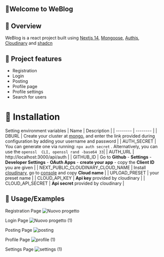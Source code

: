 
## 👋Welcome to WeBlog
## 📓 Overview
WeBlog is a react project built using [Nextjs 14](https://nextjs.org/docs), [Mongoose](https://mongoosejs.com/docs/index.html), [Authjs](https://authjs.dev/), [Cloudinary](https://cloudinary.com/documentation) and [shadcn](https://ui.shadcn.com/) 
## 📌 Project features
- Registration
- Login
- Posting
- Profile page
- Profile settings
- Search for users
# 📌 Installation

Setting environment variables
| Name | Description | 
| -------- | -------- | 
| DBURL  | Create your cluster at [mongo](https://account.mongodb.com/account/login), and enter the link provided during configuration by adding your username and password | 
| AUTH_SECRET  | You can generate one via running: ```npx auth secret``` . Alternatively, you can use the ```openssl  CLI, openssl rand -base64 33```| 
| AUTH_URL  | http://localhost:3000/api/auth | 
| GITHUB_ID  |  Go to **Github** - **Settings** - **Developer Settings** - **OAuth Apps** - **create your app** - copy the **Client ID** you are given | 
| NEXT_PUBLIC_CLOUDINARY_CLOUD_NAME  | Install [cloudinary](https://cloudinary.com/), go to [console](https://console.cloudinary.com/) and copy **Cloud name** | 
| UPLOAD_PRESET  | your preset name | 
| CLOUD_API_KEY  | **Api key** provided by cloudinary | 
| CLOUD_API_SECRET  | **Api secret** provided by cloudinary | 


## 📃 Usage/Examples

Registration Page
![Nuovo progetto](https://github.com/Priotts/blog/assets/94853311/6f96ba04-36eb-460a-91fe-41d5a643a2fb)

Login Page
![Nuovo progetto (1)](https://github.com/Priotts/blog/assets/94853311/cbab97d3-cb4a-485c-a237-7dbfd0870b30)

Posting Page
![posting](https://github.com/Priotts/blog/assets/94853311/1e801406-ae2f-42f6-915c-613c918587b0)

Profile Page
![profile (1)](https://github.com/Priotts/blog/assets/94853311/76a7ab85-6333-4a69-ad8b-4bc914a5e977)

Settings Page 
![settings (1)](https://github.com/Priotts/blog/assets/94853311/1533df37-d037-4a6d-af86-514c74261b3d)
